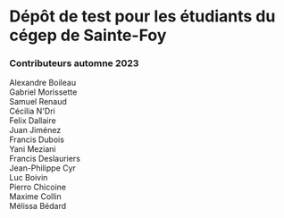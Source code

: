 # Dépôt de test pour les étudiants du cégep de Sainte-Foy

### Contributeurs automne 2023
Alexandre Boileau  
Gabriel Morissette   
Samuel Renaud  
Cécilia N'Dri  
Felix Dallaire  
Juan Jiménez  
Francis Dubois  
Yani Meziani  
Francis Deslauriers  
Jean-Philippe Cyr  
Luc Boivin  
Pierro Chicoine  
Maxime Collin  
Mélissa Bédard
